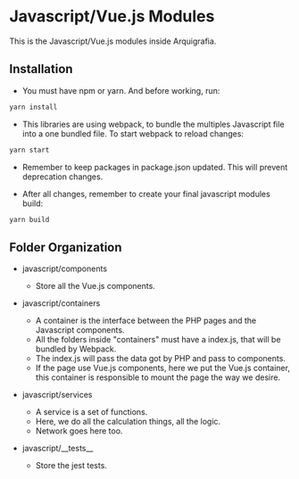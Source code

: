 # Javascript/Vue.js Modules

This is the Javascript/Vue.js modules inside Arquigrafia.

## Installation

- You must have npm or yarn. And before working, run:

```bash
yarn install
```

- This libraries are using webpack, to bundle the multiples Javascript file into a one bundled file. To start webpack to reload changes:

```bash
yarn start
```

- Remember to keep packages in package.json updated. This will prevent deprecation changes.

- After all changes, remember to create your final javascript modules build:

```bash
yarn build
```

## Folder Organization

- javascript/components
  - Store all the Vue.js components.

- javascript/containers
  - A container is the interface between the PHP pages and the Javascript components.
  - All the folders inside "containers" must have a index.js, that will be bundled by Webpack.
  - The index.js will pass the data got by PHP and pass to components.
  - If the page use Vue.js components, here we put the Vue.js container, this container is responsible to mount the page the way we desire.

- javascript/services
  - A service is a set of functions.
  - Here, we do all the calculation things, all the logic.
  - Network goes here too.

- javascript/\_\_tests\_\_
  - Store the jest tests.